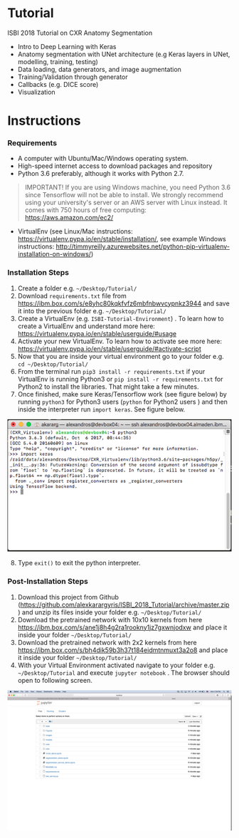 # Tutorial
ISBI 2018 Tutorial on CXR Anatomy Segmentation

- Intro to Deep Learning with Keras
- Anatomy segmentation with UNet architecture (e.g Keras layers in UNet, modelling, training, testing)
- Data loading, data generators, and image augmentation
- Training/Validation through generator 
- Callbacks (e.g. DICE score)
- Visualization

# Instructions

### Requirements
- A computer with Ubuntu/Mac/Windows operating system.
- High-speed internet access to download packages and repository
- Python 3.6 preferably, although it works with Python 2.7. 
> IMPORTANT!
> If you are using Windows machine, you need Python 3.6 since Tensorflow will not be able to install. We strongly recommend using your university's server or an AWS server with Linux instead. It comes with 750 hours of free computing: https://aws.amazon.com/ec2/
- VirtualEnv (see Linux/Mac instructions: https://virtualenv.pypa.io/en/stable/installation/, see example Windows instructions: http://timmyreilly.azurewebsites.net/python-pip-virtualenv-installation-on-windows/)

### Installation Steps

1. Create a folder e.g. `~/Desktop/Tutorial/` 
2. Download `requirements.txt` file from https://ibm.box.com/s/e8yhc80kqkfvfz6mbfnbwvcypnkz3944 and save it into the previous folder e.g. `~/Desktop/Tutorial/` 
3. Create a VirtualEnv (e.g. `ISBI-Tutorial-Environment`) . To learn how to create a VirtualEnv and understand more here: https://virtualenv.pypa.io/en/stable/userguide/#usage
4. Activate your new VirtualEnv. To learn how to activate see more here: https://virtualenv.pypa.io/en/stable/userguide/#activate-script
5. Now that you are inside your virtual environment go to your folder e.g. `cd ~/Desktop/Tutorial/` 
6. From the terminal run `pip3 install -r requirements.txt` if your VirtualEnv is running Python3 or  `pip install -r requirements.txt` for Python2 to install the libraries. That might take a few minutes.
7. Once finished, make sure Keras/Tensorflow work (see figure below) by running `python3` for Python3 users (`python` for Python2 users ) and then inside the interpreter run `import keras`. See figure below.


![Alt text](./Figures/virtualenv.png "Verify Keras")


8. Type `exit()` to exit the python interpreter. 


### Post-Installation Steps

1. Download this project from Github (https://github.com/alexkarargyris/ISBI_2018_Tutorial/archive/master.zip) and unzip its files inside your folder e.g. `~/Desktop/Tutorial/`
2. Download the pretrained network with 10x10 kernels from here https://ibm.box.com/s/ane1j8h4g2ra1rookny1jz7gxwnjodxw and place it inside your folder `~/Desktop/Tutorial/`
3. Download the pretrained network with 2x2 kernels from here https://ibm.box.com/s/bh4dik59b3h37t184eidmtnmuxt3a2o8 and place it inside your folder `~/Desktop/Tutorial/`
4. With your Virtual Environment activated navigate to your folder e.g. `~/Desktop/Tutorial` and execute `jupyter notebook` . The browser should open to following screen.

![Alt text](./Figures/TutorialJupyter.png "Jupyter Nottebook")
